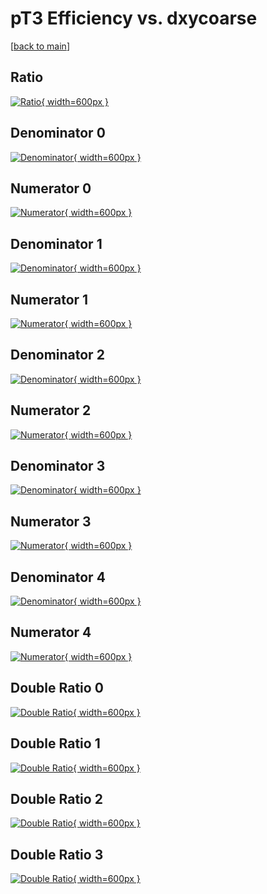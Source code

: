# pT3 Efficiency vs. dxycoarse

[[back to main](./)]



## Ratio

[![Ratio](../mtv/var/pT3_vtr_321_1_eff_dxycoarse.png){ width=600px }](../mtv/var/pT3_vtr_321_1_eff_dxycoarse.pdf)

## Denominator 0

[![Denominator](../mtv/den/pT3_vtr_321_1_eff_dxycoarse_den0.png){ width=600px }](../mtv/den/pT3_vtr_321_1_eff_dxycoarse_den0.pdf)

## Numerator 0

[![Numerator](../mtv/num/pT3_vtr_321_1_eff_dxycoarse_num0.png){ width=600px }](../mtv/num/pT3_vtr_321_1_eff_dxycoarse_num0.pdf)

## Denominator 1

[![Denominator](../mtv/den/pT3_vtr_321_1_eff_dxycoarse_den1.png){ width=600px }](../mtv/den/pT3_vtr_321_1_eff_dxycoarse_den1.pdf)

## Numerator 1

[![Numerator](../mtv/num/pT3_vtr_321_1_eff_dxycoarse_num1.png){ width=600px }](../mtv/num/pT3_vtr_321_1_eff_dxycoarse_num1.pdf)

## Denominator 2

[![Denominator](../mtv/den/pT3_vtr_321_1_eff_dxycoarse_den2.png){ width=600px }](../mtv/den/pT3_vtr_321_1_eff_dxycoarse_den2.pdf)

## Numerator 2

[![Numerator](../mtv/num/pT3_vtr_321_1_eff_dxycoarse_num2.png){ width=600px }](../mtv/num/pT3_vtr_321_1_eff_dxycoarse_num2.pdf)

## Denominator 3

[![Denominator](../mtv/den/pT3_vtr_321_1_eff_dxycoarse_den3.png){ width=600px }](../mtv/den/pT3_vtr_321_1_eff_dxycoarse_den3.pdf)

## Numerator 3

[![Numerator](../mtv/num/pT3_vtr_321_1_eff_dxycoarse_num3.png){ width=600px }](../mtv/num/pT3_vtr_321_1_eff_dxycoarse_num3.pdf)

## Denominator 4

[![Denominator](../mtv/den/pT3_vtr_321_1_eff_dxycoarse_den4.png){ width=600px }](../mtv/den/pT3_vtr_321_1_eff_dxycoarse_den4.pdf)

## Numerator 4

[![Numerator](../mtv/num/pT3_vtr_321_1_eff_dxycoarse_num4.png){ width=600px }](../mtv/num/pT3_vtr_321_1_eff_dxycoarse_num4.pdf)

## Double Ratio 0

[![Double Ratio](../mtv/ratio/pT3_vtr_321_1_eff_dxycoarse_ratio0.png){ width=600px }](../mtv/ratio/pT3_vtr_321_1_eff_dxycoarse_ratio0.pdf)

## Double Ratio 1

[![Double Ratio](../mtv/ratio/pT3_vtr_321_1_eff_dxycoarse_ratio1.png){ width=600px }](../mtv/ratio/pT3_vtr_321_1_eff_dxycoarse_ratio1.pdf)

## Double Ratio 2

[![Double Ratio](../mtv/ratio/pT3_vtr_321_1_eff_dxycoarse_ratio2.png){ width=600px }](../mtv/ratio/pT3_vtr_321_1_eff_dxycoarse_ratio2.pdf)

## Double Ratio 3

[![Double Ratio](../mtv/ratio/pT3_vtr_321_1_eff_dxycoarse_ratio3.png){ width=600px }](../mtv/ratio/pT3_vtr_321_1_eff_dxycoarse_ratio3.pdf)

